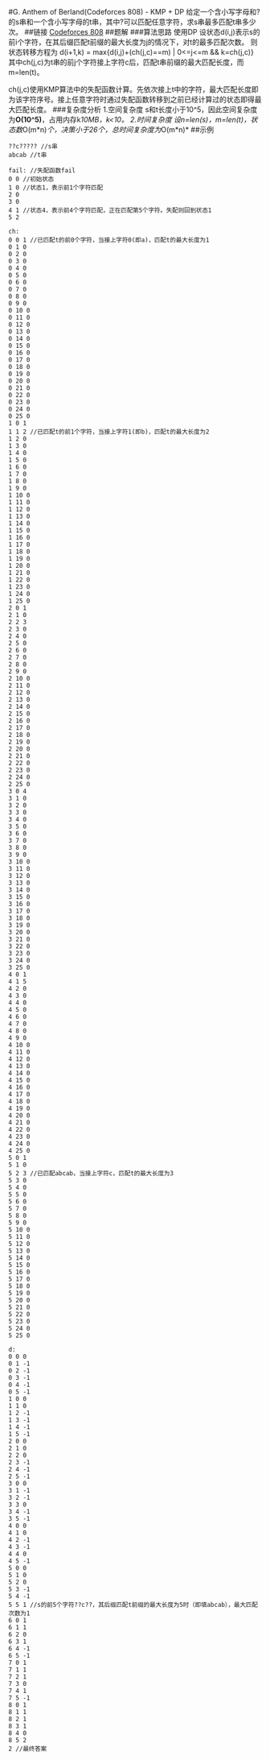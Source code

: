 #G. Anthem of Berland(Codeforces 808) - KMP + DP
给定一个含小写字母和?的s串和一个含小写字母的t串，其中?可以匹配任意字符，求s串最多匹配t串多少次。
##链接
[Codeforces 808](http://codeforces.com/contest/808/problem/G)
##题解
###算法思路
使用DP
设状态d(i,j)表示s的前i个字符，在其后缀匹配t前缀的最大长度为j的情况下，对t的最多匹配次数。
则状态转移方程为
d(i+1,k) = max{d(i,j)+(ch(j,c)==m) | 0<=j<=m && k=ch(j,c)}
其中ch(j,c)为t串的前j个字符接上字符c后，匹配t串前缀的最大匹配长度，而m=len(t)。

ch(j,c)使用KMP算法中的失配函数计算。先依次接上t中的字符，最大匹配长度即为该字符序号。接上任意字符时通过失配函数转移到之前已经计算过的状态即得最大匹配长度。
###复杂度分析
1.空间复杂度
s和t长度小于10^5，因此空间复杂度为**O(10^5)**，占用内存k*10MB，k<10。
2.时间复杂度
设n=len(s)，m=len(t)，状态数*O(m\*n)*个，决策小于26个，总时间复杂度为*O(m\*n)*
##示例
```
??c????? //s串
abcab //t串

fail: //失配函数fail
0 0 //初始状态
1 0 //状态1，表示前1个字符匹配
2 0
3 0
4 1 //状态4，表示前4个字符匹配，正在匹配第5个字符。失配则回到状态1
5 2

ch:
0 0 1 //已匹配t的前0个字符，当接上字符0(即a)，匹配t的最大长度为1
0 1 0
0 2 0
0 3 0
0 4 0
0 5 0
0 6 0
0 7 0
0 8 0
0 9 0
0 10 0
0 11 0
0 12 0
0 13 0
0 14 0
0 15 0
0 16 0
0 17 0
0 18 0
0 19 0
0 20 0
0 21 0
0 22 0
0 23 0
0 24 0
0 25 0
1 0 1
1 1 2 //已匹配t的前1个字符，当接上字符1(即b)，匹配t的最大长度为2
1 2 0
1 3 0
1 4 0
1 5 0
1 6 0
1 7 0
1 8 0
1 9 0
1 10 0
1 11 0
1 12 0
1 13 0
1 14 0
1 15 0
1 16 0
1 17 0
1 18 0
1 19 0
1 20 0
1 21 0
1 22 0
1 23 0
1 24 0
1 25 0
2 0 1
2 1 0
2 2 3
2 3 0
2 4 0
2 5 0
2 6 0
2 7 0
2 8 0
2 9 0
2 10 0
2 11 0
2 12 0
2 13 0
2 14 0
2 15 0
2 16 0
2 17 0
2 18 0
2 19 0
2 20 0
2 21 0
2 22 0
2 23 0
2 24 0
2 25 0
3 0 4
3 1 0
3 2 0
3 3 0
3 4 0
3 5 0
3 6 0
3 7 0
3 8 0
3 9 0
3 10 0
3 11 0
3 12 0
3 13 0
3 14 0
3 15 0
3 16 0
3 17 0
3 18 0
3 19 0
3 20 0
3 21 0
3 22 0
3 23 0
3 24 0
3 25 0
4 0 1
4 1 5
4 2 0
4 3 0
4 4 0
4 5 0
4 6 0
4 7 0
4 8 0
4 9 0
4 10 0
4 11 0
4 12 0
4 13 0
4 14 0
4 15 0
4 16 0
4 17 0
4 18 0
4 19 0
4 20 0
4 21 0
4 22 0
4 23 0
4 24 0
4 25 0
5 0 1
5 1 0
5 2 3 //已匹配abcab，当接上字符c，匹配t的最大长度为3
5 3 0
5 4 0
5 5 0
5 6 0
5 7 0
5 8 0
5 9 0
5 10 0
5 11 0
5 12 0
5 13 0
5 14 0
5 15 0
5 16 0
5 17 0
5 18 0
5 19 0
5 20 0
5 21 0
5 22 0
5 23 0
5 24 0
5 25 0

d:
0 0 0
0 1 -1
0 2 -1
0 3 -1
0 4 -1
0 5 -1
1 0 0
1 1 0
1 2 -1
1 3 -1
1 4 -1
1 5 -1
2 0 0
2 1 0
2 2 0
2 3 -1
2 4 -1
2 5 -1
3 0 0
3 1 -1
3 2 -1
3 3 0
3 4 -1
3 5 -1
4 0 0
4 1 0
4 2 -1
4 3 -1
4 4 0
4 5 -1
5 0 0
5 1 0
5 2 0
5 3 -1
5 4 -1
5 5 1 //s的前5个字符??c??，其后缀匹配t前缀的最大长度为5时（即填abcab），最大匹配次数为1
6 0 1
6 1 1
6 2 0
6 3 1
6 4 -1
6 5 -1
7 0 1
7 1 1
7 2 1
7 3 0
7 4 1
7 5 -1
8 0 1
8 1 1
8 2 1
8 3 1
8 4 0
8 5 2
2 //最终答案
```

